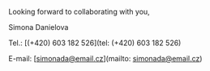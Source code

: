 Looking forward to collaborating with you,

Simona Danielova

Tel.: [(+420) 603 182 526](tel: (+420) 603 182 526)

E-mail: [simonada@email.cz](mailto: simonada@email.cz)
